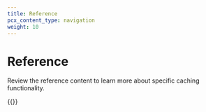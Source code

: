 ```yaml
---
title: Reference
pcx_content_type: navigation
weight: 10
---
```


# Reference

Review the reference content to learn more about specific caching functionality.

{{<directory-listing>}}
